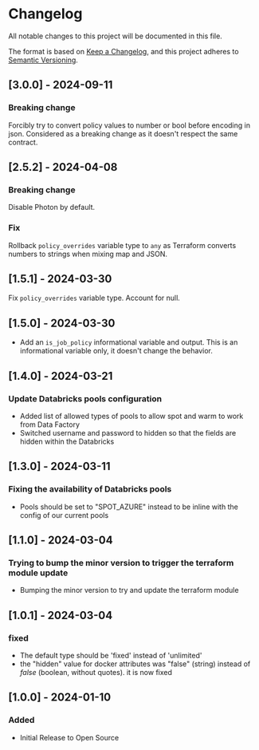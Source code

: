 <!-- markdownlint-disable MD024 -->
# Changelog

All notable changes to this project will be documented in this file.

The format is based on [Keep a Changelog](https://keepachangelog.com/en/1.0.0/),
and this project adheres to [Semantic Versioning](https://semver.org/spec/v2.0.0.html).

## [3.0.0] - 2024-09-11

### Breaking change

Forcibly try to convert policy values to number or bool before encoding in json.
Considered as a breaking change as it doesn't respect the same contract.

## [2.5.2] - 2024-04-08

### Breaking change

Disable Photon by default.

### Fix

Rollback `policy_overrides` variable type to `any` as Terraform converts numbers to strings when mixing map and JSON.

## [1.5.1] - 2024-03-30

Fix `policy_overrides` variable type. Account for null.

## [1.5.0] - 2024-03-30

- Add an `is_job_policy` informational variable and output. This is an informational variable only, it doesn't change the behavior.

## [1.4.0] - 2024-03-21

### Update Databricks pools configuration

- Added list of allowed types of pools to allow spot and warm to work from Data Factory
- Switched username and password to hidden so that the fields are hidden within the Databricks

## [1.3.0] - 2024-03-11

### Fixing the availability of Databricks pools

- Pools should be set to "SPOT_AZURE" instead to be inline with the config of our current pools

## [1.1.0] - 2024-03-04

### Trying to bump the minor version to trigger the terraform module update

- Bumping the minor version to try and update the terraform module

## [1.0.1] - 2024-03-04

### fixed

- The default type should be 'fixed' instead of 'unlimited'
- the "hidden" value for docker attributes was "false" (string) instead of _false_ (boolean, without quotes). it is now fixed

## [1.0.0] - 2024-01-10

### Added

- Initial Release to Open Source
